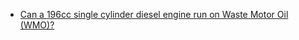 - [Can a 196cc single cylinder diesel engine run on Waste Motor Oil (WMO)?](https://youtu.be/7NV_ROvM0jI)
